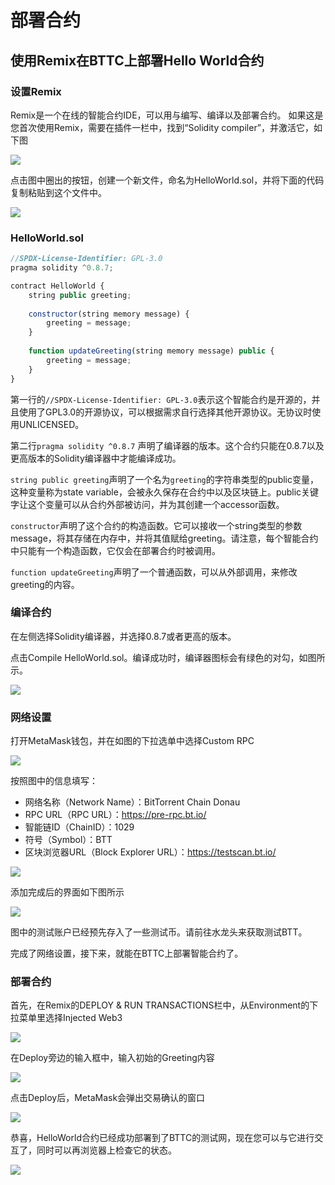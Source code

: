 # 部署合约
## 使用Remix在BTTC上部署Hello World合约
### 设置Remix
Remix是一个在线的智能合约IDE，可以用与编写、编译以及部署合约。
如果这是您首次使用Remix，需要在插件一栏中，找到“Solidity compiler”，并激活它，如下图

![](https://i.imgur.com/Q9GNT2X.png)

点击图中圈出的按钮，创建一个新文件，命名为HelloWorld.sol，并将下面的代码复制粘贴到这个文件中。

![](https://i.imgur.com/3dut2ZI.png)

### HelloWorld.sol

```js
//SPDX-License-Identifier: GPL-3.0
pragma solidity ^0.8.7;

contract HelloWorld {
    string public greeting;
    
    constructor(string memory message) {
        greeting = message;
    }
    
    function updateGreeting(string memory message) public {
        greeting = message;
    }
}
```

第一行的`//SPDX-License-Identifier: GPL-3.0`表示这个智能合约是开源的，并且使用了GPL3.0的开源协议，可以根据需求自行选择其他开源协议。无协议时使用UNLICENSED。

第二行`pragma solidity ^0.8.7` 声明了编译器的版本。这个合约只能在0.8.7以及更高版本的Solidity编译器中才能编译成功。

`string public greeting`声明了一个名为`greeting`的字符串类型的public变量，这种变量称为state variable，会被永久保存在合约中以及区块链上。public关键字让这个变量可以从合约外部被访问，并为其创建一个accessor函数。

`constructor`声明了这个合约的构造函数。它可以接收一个string类型的参数message，将其存储在内存中，并将其值赋给greeting。请注意，每个智能合约中只能有一个构造函数，它仅会在部署合约时被调用。

`function updateGreeting`声明了一个普通函数，可以从外部调用，来修改greeting的内容。

### 编译合约

在左侧选择Solidity编译器，并选择0.8.7或者更高的版本。

点击Compile HelloWorld.sol。编译成功时，编译器图标会有绿色的对勾，如图所示。

![](https://i.imgur.com/z1LVf9j.png)


### 网络设置

打开MetaMask钱包，并在如图的下拉选单中选择Custom RPC

![](https://i.imgur.com/kOElXb8.png)


按照图中的信息填写：

* 网络名称（Network Name）：BitTorrent Chain Donau
* RPC URL（RPC URL）：https://pre-rpc.bt.io/ 
* 智能链ID（ChainID）：1029
* 符号（Symbol）：BTT
* 区块浏览器URL（Block Explorer URL）：https://testscan.bt.io/

![](https://i.imgur.com/OSjUpGK.png)


添加完成后的界面如下图所示

![](https://i.imgur.com/ZHeLXu3.png)

图中的测试账户已经预先存入了一些测试币。请前往水龙头来获取测试BTT。

完成了网络设置，接下来，就能在BTTC上部署智能合约了。

### 部署合约

首先，在Remix的DEPLOY & RUN TRANSACTIONS栏中，从Environment的下拉菜单里选择Injected Web3

![](https://i.imgur.com/xysWpxE.png)


在Deploy旁边的输入框中，输入初始的Greeting内容

![](https://i.imgur.com/r7fnEgw.png)


点击Deploy后，MetaMask会弹出交易确认的窗口

![](https://i.imgur.com/wlG3tuU.png)


恭喜，HelloWorld合约已经成功部署到了BTTC的测试网，现在您可以与它进行交互了，同时可以再浏览器上检查它的状态。

![](https://i.imgur.com/pLyk4zp.png)
